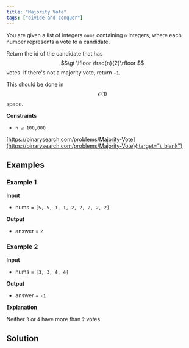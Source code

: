 ```yaml
---
title: "Majority Vote"
tags: ["divide and conquer"]
---
```


You are given a list of integers `nums` containing `n` integers, where each number represents a vote to a candidate.

Return the id of the candidate that has $$\gt \lfloor \frac{n}{2}\rfloor $$ votes. If there's not a majority vote, return `-1`.

This should be done in $$\mathcal{O}(1)$$ space.

**Constraints**

- `n ≤ 100,000`

[https://binarysearch.com/problems/Majority-Vote](https://binarysearch.com/problems/Majority-Vote){:target="\_blank"}

## Examples

### Example 1

**Input**

- nums = `[5, 5, 1, 1, 2, 2, 2, 2, 2]`

**Output**

- answer = `2`

### Example 2

**Input**

- nums = `[3, 3, 4, 4]`

**Output**

- answer = `-1`

**Explanation**

Neither `3` or `4` have more than `2` votes.

## Solution

<script src="https://gist.github.com/yaeba/16da7be5123724fcf6eccc25581cef5a.js?file=Majority-Vote.cpp"></script>
